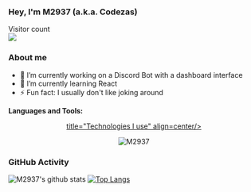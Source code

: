 ### Hey, I'm M2937 (a.k.a. Codezas)

<p> 
  Visitor count<br>
  <img src="https://profile-counter.glitch.me/M2937/count.svg" />
</p>

<!--
**M2937/M2937** is a ✨ _special_ ✨ repository because its `README.md` (this file) appears on your GitHub profile.

Here are some ideas to get you started:

-->
### About me
- 🔭 I’m currently working on a Discord Bot with a dashboard interface
- 🌱 I’m currently learning React
- ⚡ Fun fact: I usually don't like joking around

**Languages and Tools:**  


<div align=center>

  
   <p align=center><a href="https://github.com/M2937"> title="Technologies I use" align=center/></a></p>


   <p align="center"> <img src="https://github-readme-stats.vercel.app/api?username=M2937&show_icons=true" alt="M2937" /> </p>
  </div>

### GitHub Activity
![M2937's github stats](https://github-readme-stats.vercel.app/api?username=M2937&show_icons=true&theme=tokyonight)
[![Top Langs](https://github-readme-stats.vercel.app/api/top-langs/?username=M2937&layout=compact)](https://github.com/M2937/github-readme-stats)
